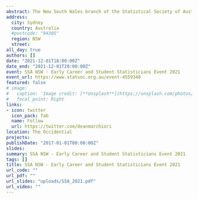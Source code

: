 ```yaml
---
abstract: The New South Wales branch of the Statistical Society of Australia warmly invites all undergraduate, postgraduate and early career statisticians and data scientists to attend our annual event for Early Career and Student Statisticians on Wednesday 1st December 2021 at 6pm. The event will take place at The Occidental (43 York St, Sydney NSW 2000), near Wynyard Station.
address:
  city: Sydney
  country: Australia
  #postcode: "94305"
  region: NSW
  street:
all_day: true
authors: []
date: "2021-12-01T18:00:00Z"
date_end: "2021-12-01T20:00:00Z"
event: SSA NSW - Early Career and Student Statisticians Event 2021
event_url: https://www.statsoc.org.au/event-4559340
featured: false
# image:
#   caption: 'Image credit: [**Unsplash**](https://unsplash.com/photos/bzdhc5b3Bxs)'
#   focal_point: Right
links:
- icon: twitter
  icon_pack: fab
  name: Follow
  url: https://twitter.com/deanmarchiori
location: The Occidential
projects:
publishDate: "2017-01-01T00:00:00Z"
slides: 
summary: SSA NSW - Early Career and Student Statisticians Event 2021
tags: []
title: SSA NSW - Early Career and Student Statisticians Event 2021
url_code: ""
url_pdf: ""
url_slides: "uploads/SSA_2021.pdf"
url_video: ""
---
```

